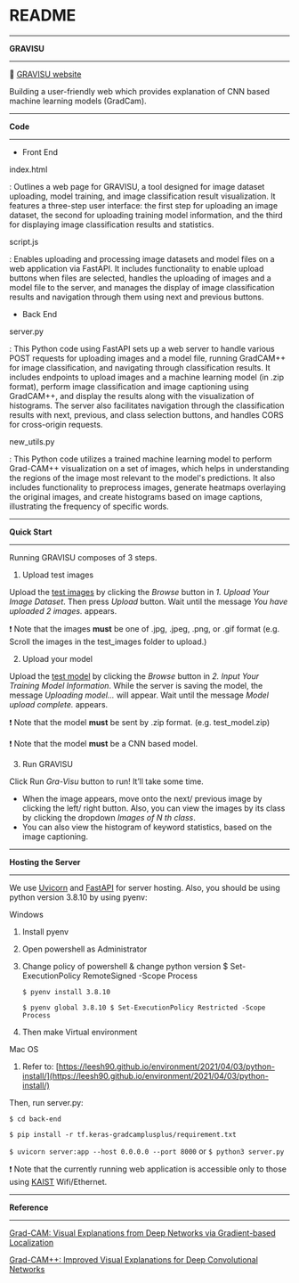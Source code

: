 # README

---

**GRAVISU**

---

🔗 [GRAVISU website](http://wlqmfl.com/project/gravisu/index.html)

Building a user-friendly web which provides explanation of CNN based machine learning models (GradCam).

---

**Code**

---

- Front End

index.html

: Outlines a web page for GRAVISU, a tool designed for image dataset uploading, model training, and image classification result visualization. It features a three-step user interface: the first step for uploading an image dataset, the second for uploading training model information, and the third for displaying image classification results and statistics.

script.js

: Enables uploading and processing image datasets and model files on a web application via FastAPI. It includes functionality to enable upload buttons when files are selected, handles the uploading of images and a model file to the server, and manages the display of image classification results and navigation through them using next and previous buttons.

- Back End

server.py

: This Python code using FastAPI sets up a web server to handle various POST requests for uploading images and a model file, running GradCAM++ for image classification, and navigating through classification results. It includes endpoints to upload images and a machine learning model (in .zip format), perform image classification and image captioning using GradCAM++, and display the results along with the visualization of histograms. The server also facilitates navigation through the classification results with next, previous, and class selection buttons, and handles CORS for cross-origin requests.

new_utils.py

: This Python code utilizes a trained machine learning model to perform Grad-CAM++ visualization on a set of images, which helps in understanding the regions of the image most relevant to the model's predictions. It also includes functionality to preprocess images, generate heatmaps overlaying the original images, and create histograms based on image captions, illustrating the frequency of specific words.

---

**Quick Start**

---

Running GRAVISU composes of 3 steps.

1. Upload test images

Upload the [test images](https://drive.google.com/file/d/1cfk0XSWgBIUw08bqVwThoRWK1lJhYLAq/view?usp=sharing) by clicking the *Browse* button in *1. Upload Your Image Dataset*. Then press *Upload* button. Wait until the message *You have uploaded 2 images.* appears.

❗️ Note that the images **must** be one of .jpg, .jpeg, .png, or .gif format (e.g. Scroll the images in the test_images folder to upload.)

2. Upload your model

Upload the [test model](https://drive.google.com/file/d/1fYH0bVg8zi30dhljJoquQ21bBacHrnBZ/view?usp=sharing) by clicking the *Browse* button in *2. Input Your Training Model Information*. While the server is saving the model, the message *Uploading model…* will appear. Wait until the message *Model upload complete.* appears.

❗️ Note that the model **must** be sent by .zip format. (e.g. test_model.zip)

❗️ Note that the model **must** be a CNN based model.

3. Run GRAVISU 

Click Run *Gra-Visu* button to run! It’ll take some time.

- When the image appears, move onto the next/ previous image by clicking the left/ right button. Also, you can view the images by its class by clicking the dropdown *Images of N th class*.
- You can also view the histogram of keyword statistics, based on the image captioning.

---

**Hosting the Server**

---

We use [Uvicorn](https://www.uvicorn.org) and [FastAPI](https://fastapi.tiangolo.com) for server hosting. Also, you should be using python version 3.8.10 by using pyenv:

Windows

1. Install pyenv
2. Open powershell as Administrator
3. Change policy of powershell & change python version $ Set-ExecutionPolicy RemoteSigned -Scope Process
    
    `$ pyenv install 3.8.10`
    
    `$ pyenv global 3.8.10 $ Set-ExecutionPolicy Restricted -Scope Process`
    
4. Then make Virtual environment

Mac OS

1. Refer to: [https://leesh90.github.io/environment/2021/04/03/python-install/](https://leesh90.github.io/environment/2021/04/03/python-install/)

Then, run server.py:

`$ cd back-end`

`$ pip install -r tf.keras-gradcamplusplus/requirement.txt`

`$ uvicorn server:app --host 0.0.0.0 --port 8000` or  `$ python3 server.py`

❗️ Note that the currently running web application is accessible only to those using [KAIST](https://www.kaist.ac.kr/kr/) Wifi/Ethernet.

---

**Reference**

---

[Grad-CAM: Visual Explanations from Deep Networks via Gradient-based Localization](https://arxiv.org/abs/1610.02391)

[Grad-CAM++: Improved Visual Explanations for Deep Convolutional Networks](https://arxiv.org/abs/1710.11063)
